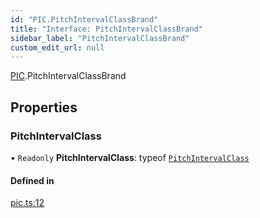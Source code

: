 ```yaml
---
id: "PIC.PitchIntervalClassBrand"
title: "Interface: PitchIntervalClassBrand"
sidebar_label: "PitchIntervalClassBrand"
custom_edit_url: null
---
```


[PIC](../namespaces/PIC.md).PitchIntervalClassBrand

## Properties

### PitchIntervalClass

• `Readonly` **PitchIntervalClass**: typeof [`PitchIntervalClass`](PIC.PitchIntervalClassBrand.md#pitchintervalclass)

#### Defined in

[pic.ts:12](https://github.com/noriapi/brand-music/blob/56d0169/src/pic.ts#L12)
